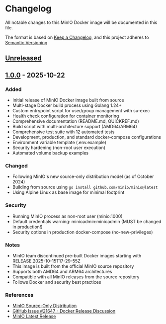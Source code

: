 # Changelog

All notable changes to this MinIO Docker image will be documented in this file.

The format is based on [Keep a Changelog](https://keepachangelog.com/en/1.1.0/),
and this project adheres to [Semantic Versioning](https://semver.org/spec/v2.0.0.html).

## [Unreleased]

## [1.0.0] - 2025-10-22

### Added
- Initial release of MinIO Docker image built from source
- Multi-stage Docker build process using Golang 1.24+
- Custom entrypoint script for user/group management with su-exec
- Health check configuration for container monitoring
- Comprehensive documentation (README.md, QUICKREF.md)
- Build script with multi-architecture support (AMD64/ARM64)
- Comprehensive test suite with 12 automated tests
- Development, production, and standard docker-compose configurations
- Environment variable template (.env.example)
- Security hardening (non-root user execution)
- Automated volume backup examples

### Changed
- Following MinIO's new source-only distribution model (as of October 2024)
- Building from source using `go install github.com/minio/minio@latest`
- Using Alpine Linux as base image for minimal footprint

### Security
- Running MinIO process as non-root user (minio:1000)
- Default credentials warning: minioadmin:minioadmin (MUST be changed in production!)
- Security options in production docker-compose (no-new-privileges)

### Notes
- MinIO team discontinued pre-built Docker images starting with RELEASE.2025-10-15T17-29-55Z
- This image is built from the official MinIO source repository
- Supports both AMD64 and ARM64 architectures
- Compatible with all MinIO releases from the source repository
- Follows Docker and security best practices

### References
- [MinIO Source-Only Distribution](https://github.com/minio/minio#source-only-distribution)
- [GitHub Issue #21647 - Docker Release Discussion](https://github.com/minio/minio/issues/21647)
- [MinIO Latest Release](https://github.com/minio/minio/releases/latest)

[Unreleased]: https://github.com/bigbeartechworld/big-bear-docker-images/compare/minio-v1.0.0...HEAD
[1.0.0]: https://github.com/bigbeartechworld/big-bear-docker-images/releases/tag/minio-v1.0.0
